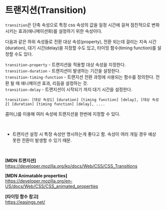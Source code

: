 # 트랜지션(Transition)

`transition`은 단축 속성으로 특정 css 속성의 값을 일정 시간에 걸쳐 점진적으로 변화시키는 효과(애니메이션화)를 설정하기 위한 속성이다.

다음과 같은 하위 속성들로 전환 대상 속성(property), 전환 되는데 걸리는 지속 시간(duration), 대기 시간(delay)을 지정할 수도 있고, 타이밍 함수(timing function)를 설정할 수도 있다.

`transition-property` - 트랜지션을 적용할 대상 속성을 지정한다.<br>
`transition-duration` - 트랜지션이 발생하는 기간을 설정한다.<br>
`transition-timing-function` - 트랜지션 전환 과정에 사용되는 함수를 정의한다. 전환 될 때 애니메이션 효과, 리듬을 설정하는 것. <br>
`transition-delay` - 트랜지션이 시작되기 까지 대기 시간을 설정한다.<br>

```
transition: [대상 속성1] [duration] [timing function] [delay], [대상 속성2] [duration] [timing function] [delay], ....
```

콤마(,)를 이용해 여러 속성에 트랜지션을 한번에 지정할 수 있다.

<br>

* 트랜지션 설정 시 특정 속성만 명시하는게 좋다고 함. 속성이 여러 개일 경우 예상 못한 전환이 발생할 수 있기 때문.

<br>


**[MDN 트랜지션]** <br>
https://developer.mozilla.org/ko/docs/Web/CSS/CSS_Transitions

**[MDN Animatable properties]** <br>
https://developer.mozilla.org/en-US/docs/Web/CSS/CSS_animated_properties

**[타이밍 함수 참고]** <br>
https://easings.net/